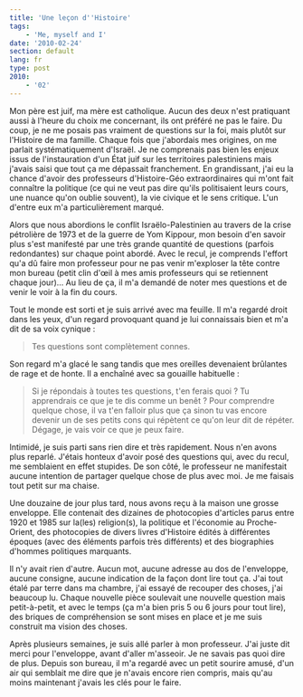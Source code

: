```yaml
---
title: 'Une leçon d''Histoire'
tags:
    - 'Me, myself and I'
date: '2010-02-24'
section: default
lang: fr
type: post
2010:
    - '02'
---
```


Mon père est juif, ma mère est catholique. Aucun des deux n'est pratiquant aussi à l'heure du choix me concernant, ils ont préféré ne pas le faire. Du coup, je ne me posais pas vraiment de questions sur la foi, mais plutôt sur l'Histoire de ma famille. Chaque fois que j'abordais mes origines, on me parlait systématiquement d'Israël. Je ne comprenais pas bien les enjeux issus de l'instauration d'un État juif sur les territoires palestiniens mais j'avais saisi que tout ça me dépassait franchement. En grandissant, j'ai eu la chance d'avoir des professeurs d'Histoire-Géo extraordinaires qui m'ont fait connaître la politique (ce qui ne veut pas dire qu'ils politisaient leurs cours, une nuance qu'on oublie souvent), la vie civique et le sens critique. L'un d'entre eux m'a particulièrement marqué.

Alors que nous abordions le conflit Israëlo-Palestinien au travers de la crise pétrolière de 1973 et de la guerre de Yom Kippour, mon besoin d'en savoir plus s'est manifesté par une très grande quantité de questions (parfois redondantes) sur chaque point abordé. Avec le recul, je comprends l'effort qu'a dû faire mon professeur pour ne pas venir m'exploser la tête contre mon bureau (petit clin d'œil à mes amis professeurs qui se retiennent chaque jour)… Au lieu de ça, il m'a demandé de noter mes questions et de venir le voir à la fin du cours.

Tout le monde est sorti et je suis arrivé avec ma feuille. Il m'a regardé droit dans les yeux, d'un regard provoquant quand je lui connaissais bien et m'a dit de sa voix cynique&nbsp;:

> Tes questions sont complètement connes.

Son regard m'a glacé le sang tandis que mes oreilles devenaient brûlantes de rage et de honte. Il a enchaîné avec sa gouaille habituelle&nbsp;:

> Si je répondais à toutes tes questions, t'en ferais quoi&nbsp;? Tu apprendrais ce que je te dis comme un benêt&nbsp;? Pour comprendre quelque chose, il va t'en falloir plus que ça sinon tu vas encore devenir un de ses petits cons qui répètent ce qu'on leur dit de répéter. Dégage, je vais voir ce que je peux faire.

Intimidé, je suis parti sans rien dire et très rapidement. Nous n'en avons plus reparlé. J'étais honteux d'avoir posé des questions qui, avec du recul, me semblaient en effet stupides. De son côté, le professeur ne manifestait aucune intention de partager quelque chose de plus avec moi. Je me faisais tout petit sur ma chaise.

Une douzaine de jour plus tard, nous avons reçu à la maison une grosse enveloppe. Elle contenait des dizaines de photocopies d'articles parus entre 1920 et 1985 sur la(les) religion(s), la politique et l'économie au Proche-Orient, des photocopies de divers livres d'Histoire édités à différentes époques (avec des éléments parfois très différents) et des biographies d'hommes politiques marquants.

Il n'y avait rien d'autre. Aucun mot, aucune adresse au dos de l'enveloppe, aucune consigne, aucune indication de la façon dont lire tout ça. J'ai tout étalé par terre dans ma chambre, j'ai essayé de recouper des choses, j'ai beaucoup lu. Chaque nouvelle pièce soulevait une nouvelle question mais petit-à-petit, et avec le temps (ça m'a bien pris 5 ou 6 jours pour tout lire), des briques de compréhension se sont mises en place et je me suis construit ma vision des choses.

Après plusieurs semaines, je suis allé parler à mon professeur. J'ai juste dit merci pour l'enveloppe, avant d'aller m'asseoir. Je ne savais pas quoi dire de plus. Depuis son bureau, il m'a regardé avec un petit sourire amusé, d'un air qui semblait me dire que je n'avais encore rien compris, mais qu'au moins maintenant j'avais les clés pour le faire.
